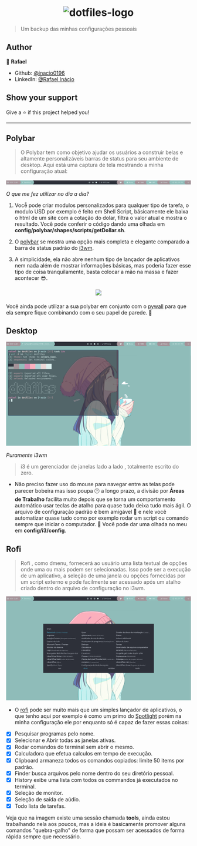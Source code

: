 <h1 align="center">
  <img alt="dotfiles-logo" src="https://camo.githubusercontent.com/1b1a8b1dca974e2949a1bef313dd439754f71bec9bfaafe434fca84b4e7db8d3/68747470733a2f2f63646e2e7261776769742e636f6d2f64617669646f736f6d657468696e672f646f7466696c65732f6d61737465722f6d6574612f646f7466696c65732d6c6f676f2e706e67" width="300px" />
</h1>

> Um backup das minhas configurações pessoais

## Author

👦 **Rafael**

* Github: [@inacio0196](https://github.com/inacio0196)
* LinkedIn: [@Rafael Inácio](https://www.linkedin.com/in/rafael-in%C3%A1cio-53a3ab1a2/)

## Show your support

Give a ⭐️ if this project helped you!

***

## Polybar

> O Polybar tem como objetivo ajudar os usuários a construir belas e altamente personalizáveis ​​barras de status para seu ambiente de desktop. Aqui está uma captura de tela mostrando a minha configuração atual:

![polybar](./screenshots/polybar.png)

*O que me fez utilizar no dia a dia?*

1. Vocễ pode criar modulos personalizados para qualquer tipo de tarefa, o modulo USD por exemplo é feito em Shell Script, básicamente ele baixa o html de um site com a cotação do dolar, filtra o valor atual e mostra o resultado. Você pode conferir o código dando uma olhada em **config/polybar/shapes/scripts/getDollar.sh**.

2. O [polybar](https://github.com/polybar/polybar) se mostra uma opção mais completa e elegante comparado a barra de status padrão do [i3wm](https://i3wm.org/).

3. A simplicidade, ela não abre nenhum tipo de lançador de aplicativos nem nada além de mostrar informações básicas, mas poderia fazer esse tipo de coisa tranquilamente, basta colocar a mão na massa e fazer acontecer 😎.

<h3 align="center"><img src="https://i.imgur.com/5WgMACe.gif" width="200px"></h3>

Você ainda pode utilizar a sua polybar em conjunto com o [pywall](https://github.com/dylanaraps/pywal) para que ela sempre fique combinando com o seu papel de parede. 🤯

## Desktop

![desktop](./screenshots/desktop.png)

*Puramente i3wm*

> i3 é um gerenciador de janelas lado a lado , totalmente escrito do zero.

- Não preciso fazer uso do mouse para navegar entre as telas pode parecer bobeira mas isso poupa 🕐 a longo prazo, a divisão por **Áreas de Trabalho** facilita muito depois que se torna um comportamento automático usar teclas de atalho para quase tudo deixa tudo mais ágil. O arquivo de configuração padrão é bem amigável 🤝 e nele você automatizar quase tudo como por exemplo rodar um script ou comando sempre que iniciar o computador. 🦸 Você pode dar uma olhada no meu em **config/i3/config**.

## Rofi

> Rofi , como dmenu, fornecerá ao usuário uma lista textual de opções onde uma ou mais podem ser selecionadas. Isso pode ser a execução de um aplicativo, a seleção de uma janela ou opções fornecidas por um script externo e pode facilmente ser acessado após um atalho criado dentro do arquivo de configuração no i3wm.

![rofi](./screenshots/rofi.png)

- O [rofi](https://github.com/davatorium/rofi) pode ser muito mais que um simples lançador de aplicativos, o que tenho aqui por exemplo é como um primo do [Spotlight](https://support.apple.com/pt-br/guide/mac-help/mchlp1008/mac) porém na minha configuração ele por enquanto só é capaz de fazer essas coisas:

- [x] Pesquisar programas pelo nome.
- [x] Selecionar e Abrir todas as janelas ativas.
- [x] Rodar comandos do terminal sem abrir o mesmo.
- [x] Calculadora que efetua calculos em tempo de execução.
- [x] Clipboard armaneza todos os comandos copiados: limite 50 items por padrão.
- [x] Finder busca arquivos pelo nome dentro do seu diretório pessoal.
- [x] History exibe uma lista com todos os commandos já executados no terminal.
- [x] Seleção de monitor.
- [x] Seleção de saída de aúdio.
- [x] Todo lista de tarefas.

Veja que na imagem existe uma sessão chamada **tools**, ainda estou trabalhando nela aos poucos, mas a ideia é basicamente promover alguns comandos "quebra-galho" de forma que possam ser acessados de forma rápida sempre que necessário.
